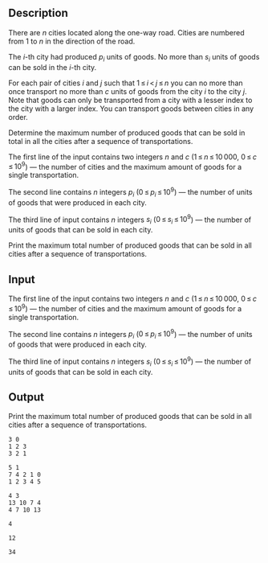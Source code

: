 ## Description

<div><p>There are <span class="tex-span"><i>n</i></span> cities located along the one-way road. Cities are numbered from <span class="tex-span">1</span> to <span class="tex-span"><i>n</i></span> in the direction of the road.</p><p>The <span class="tex-span"><i>i</i></span>-th city had produced <span class="tex-span"><i>p</i><sub class="lower-index"><i>i</i></sub></span> units of goods. No more than <span class="tex-span"><i>s</i><sub class="lower-index"><i>i</i></sub></span> units of goods can be sold in the <span class="tex-span"><i>i</i></span>-th city.</p><p>For each pair of cities <span class="tex-span"><i>i</i></span> and <span class="tex-span"><i>j</i></span> such that <span class="tex-font-style-bf"><span class="tex-span">1 ≤ <i>i</i> &lt; <i>j</i> ≤ <i>n</i></span></span> you can <span class="tex-font-style-bf">no more than once</span> transport <span class="tex-font-style-bf">no more than</span> <span class="tex-span"><i>c</i></span> units of goods from the city <span class="tex-span"><i>i</i></span> to the city <span class="tex-span"><i>j</i></span>. Note that goods can only be transported from a city with a lesser index to the city with a larger index. <span class="tex-font-style-bf">You can transport goods between cities in any order.</span></p><p>Determine the maximum number of produced goods that can be sold in total in all the cities after a sequence of transportations.</p></div><div class="input-specification"><p>The first line of the input contains two integers <span class="tex-span"><i>n</i></span> and&nbsp;<span class="tex-span"><i>c</i></span> (<span class="tex-span">1 ≤ <i>n</i> ≤ 10 000</span>, <span class="tex-span">0 ≤ <i>c</i> ≤ 10<sup class="upper-index">9</sup></span>)&nbsp;— the number of cities and the maximum amount of goods for a single transportation.</p><p>The second line contains <span class="tex-span"><i>n</i></span> integers <span class="tex-span"><i>p</i><sub class="lower-index"><i>i</i></sub></span> (<span class="tex-span">0 ≤ <i>p</i><sub class="lower-index"><i>i</i></sub> ≤ 10<sup class="upper-index">9</sup></span>)&nbsp;— the number of units of goods that were produced in each city.</p><p>The third line of input contains <span class="tex-span"><i>n</i></span> integers <span class="tex-span"><i>s</i><sub class="lower-index"><i>i</i></sub></span> (<span class="tex-span">0 ≤ <i>s</i><sub class="lower-index"><i>i</i></sub> ≤ 10<sup class="upper-index">9</sup></span>)&nbsp;— the number of units of goods that can be sold in each city.</p></div><div class="output-specification"><p>Print the maximum total number of produced goods that can be sold in all cities after a sequence of transportations.</p></div>

## Input

<p>The first line of the input contains two integers <span class="tex-span"><i>n</i></span> and&nbsp;<span class="tex-span"><i>c</i></span> (<span class="tex-span">1 ≤ <i>n</i> ≤ 10 000</span>, <span class="tex-span">0 ≤ <i>c</i> ≤ 10<sup class="upper-index">9</sup></span>)&nbsp;— the number of cities and the maximum amount of goods for a single transportation.</p><p>The second line contains <span class="tex-span"><i>n</i></span> integers <span class="tex-span"><i>p</i><sub class="lower-index"><i>i</i></sub></span> (<span class="tex-span">0 ≤ <i>p</i><sub class="lower-index"><i>i</i></sub> ≤ 10<sup class="upper-index">9</sup></span>)&nbsp;— the number of units of goods that were produced in each city.</p><p>The third line of input contains <span class="tex-span"><i>n</i></span> integers <span class="tex-span"><i>s</i><sub class="lower-index"><i>i</i></sub></span> (<span class="tex-span">0 ≤ <i>s</i><sub class="lower-index"><i>i</i></sub> ≤ 10<sup class="upper-index">9</sup></span>)&nbsp;— the number of units of goods that can be sold in each city.</p>

## Output

<p>Print the maximum total number of produced goods that can be sold in all cities after a sequence of transportations.</p>





```input1
3 0
1 2 3
3 2 1

```




```input2
5 1
7 4 2 1 0
1 2 3 4 5

```




```input3
4 3
13 10 7 4
4 7 10 13

```




```output1
4

```




```output2
12

```




```output3
34

```



